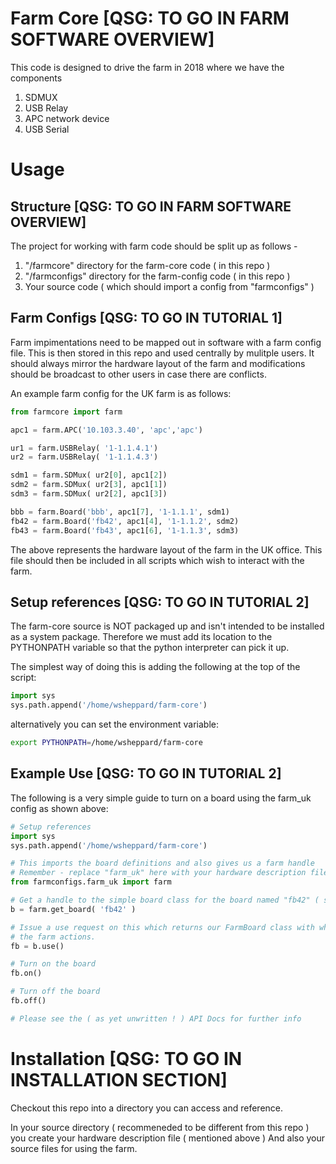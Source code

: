 # Farm Core **[QSG: TO GO IN FARM SOFTWARE OVERVIEW]**

This code is designed to drive the farm in 2018 where we have the components

1. SDMUX
2. USB Relay
3. APC network device
4. USB Serial

# Usage

## Structure **[QSG: TO GO IN FARM SOFTWARE OVERVIEW]**

The project for working with farm code should be split up as follows - 

1. "/farmcore" directory for the farm-core code ( in this repo )
2. "/farmconfigs" directory for the farm-config code ( in this repo )
3. Your source code ( which should import a config from "farmconfigs" )


## Farm Configs **[QSG: TO GO IN TUTORIAL 1]**

Farm impimentations need to be mapped out in software with a farm config file. This is then stored
in this repo and used centrally by mulitple users. It should always mirror the hardware layout of the farm
and modifications should be broadcast to other users in case there are conflicts.

An example farm config for the UK farm is as follows:

```python
from farmcore import farm

apc1 = farm.APC('10.103.3.40', 'apc','apc')

ur1 = farm.USBRelay( '1-1.1.4.1')
ur2 = farm.USBRelay( '1-1.1.4.3')

sdm1 = farm.SDMux( ur2[0], apc1[2])
sdm2 = farm.SDMux( ur2[3], apc1[1])
sdm3 = farm.SDMux( ur2[2], apc1[3])

bbb = farm.Board('bbb', apc1[7], '1-1.1.1', sdm1)
fb42 = farm.Board('fb42', apc1[4], '1-1.1.2', sdm2)
fb43 = farm.Board('fb43', apc1[6], '1-1.1.3', sdm3)
```

The above represents the hardware layout of the farm in the UK office. This file should then 
be included in all scripts which wish to interact with the farm.

## Setup references **[QSG: TO GO IN TUTORIAL 2]**

The farm-core source is NOT packaged up and isn't intended to be installed as a system package. 
Therefore we must add its location to the PYTHONPATH variable so that the python interpreter can pick it up.

The simplest way of doing this is adding the following at the top of the script:

```python
import sys
sys.path.append('/home/wsheppard/farm-core')
```

alternatively you can set the environment variable:

```bash
export PYTHONPATH=/home/wsheppard/farm-core
```

## Example Use **[QSG: TO GO IN TUTORIAL 2]**

The following is a very simple guide to turn on a board using the farm_uk config as shown above:

```python
# Setup references
import sys
sys.path.append('/home/wsheppard/farm-core')

# This imports the board definitions and also gives us a farm handle
# Remember - replace "farm_uk" here with your hardware description filename
from farmconfigs.farm_uk import farm

# Get a handle to the simple board class for the board named "fb42" ( see above )
b = farm.get_board( 'fb42' )

# Issue a use request on this which returns our FarmBoard class with which we can perform all
# the farm actions.
fb = b.use()

# Turn on the board
fb.on()

# Turn off the board
fb.off()

# Please see the ( as yet unwritten ! ) API Docs for further info
```


# Installation **[QSG: TO GO IN INSTALLATION SECTION]**

Checkout this repo into a directory you can access and reference.

In your source directory ( recommeneded to be different from this repo ) you create your hardware
description file ( mentioned above )
And also your source files for using the farm.



